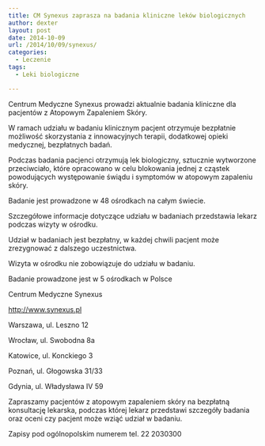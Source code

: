 ```yaml
---
title: CM Synexus zaprasza na badania kliniczne leków biologicznych
author: dexter
layout: post
date: 2014-10-09
url: /2014/10/09/synexus/
categories:
  - Leczenie
tags:
  - Leki biologiczne

---
```

Centrum Medyczne Synexus prowadzi aktualnie badania kliniczne dla pacjentów z Atopowym Zapaleniem Skóry.
  
W ramach udziału w badaniu klinicznym pacjent otrzymuje bezpłatnie możliwość skorzystania z innowacyjnych terapii, dodatkowej opieki medycznej, bezpłatnych badań.

Podczas badania pacjenci otrzymują lek biologiczny, sztucznie wytworzone przeciwciało, które opracowano w celu blokowania jednej z cząstek powodujących występowanie świądu i symptomów w atopowym zapaleniu skóry.
  
Badanie jest prowadzone w 48 ośrodkach na całym świecie.

Szczegółowe informacje dotyczące udziału w badaniach przedstawia lekarz podczas wizyty w ośrodku.
  
Udział w badaniach jest bezpłatny, w każdej chwili pacjent może zrezygnować z dalszego uczestnictwa.
  
Wizyta w ośrodku nie zobowiązuje do udziału w badaniu.

Badanie prowadzone jest w 5 ośrodkach w Polsce

Centrum Medyczne Synexus
  
http://www.synexus.pl

Warszawa, ul. Leszno 12
  
Wrocław, ul. Swobodna 8a
  
Katowice, ul. Konckiego 3
  
Poznań, ul. Głogowska 31/33
  
Gdynia, ul. Władysława IV 59

Zapraszamy pacjentów z atopowym zapaleniem skóry na bezpłatną konsultację lekarska, podczas której lekarz przedstawi szczegóły badania oraz oceni czy pacjent może wziąć udział w badaniu.

Zapisy pod ogólnopolskim numerem tel. 22 2030300